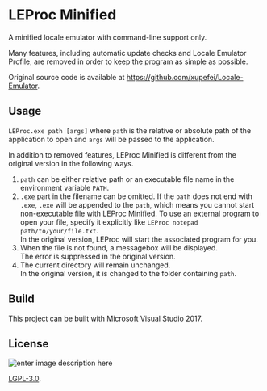 LEProc Minified
===============

A minified locale emulator with command-line support only.

Many features, including automatic update checks and Locale Emulator Profile, are removed in order to keep the program as simple as possible.

Original source code is available at <https://github.com/xupefei/Locale-Emulator>.

## Usage ##
`LEProc.exe path [args]` where `path` is the relative or absolute path of the application to open and `args` will be passed to the application.

In addition to removed features, LEProc Minified is different from the original version in the following ways.

1. `path` can be either relative path or an executable file name in the environment variable `PATH`.
2. `.exe` part in the filename can be omitted. If the `path` does not end with `.exe`, `.exe` will be appended to the `path`, which means you cannot start non-executable file with LEProc Minified. To use an external program to open your file, specify it explicitly like `LEProc notepad path/to/your/file.txt`.  
In the original version, LEProc will start the associated program for you.
3. When the file is not found, a messagebox will be displayed.   
The error is suppressed in the original version.
4. The current directory will remain unchanged.  
In the original version, it is changed to the folder containing `path`.

## Build ##
This project can be built with Microsoft Visual Studio 2017.

## License ##

![enter image description here](http://www.gnu.org/graphics/lgplv3-147x51.png)

[LGPL-3.0](https://opensource.org/licenses/LGPL-3.0).
